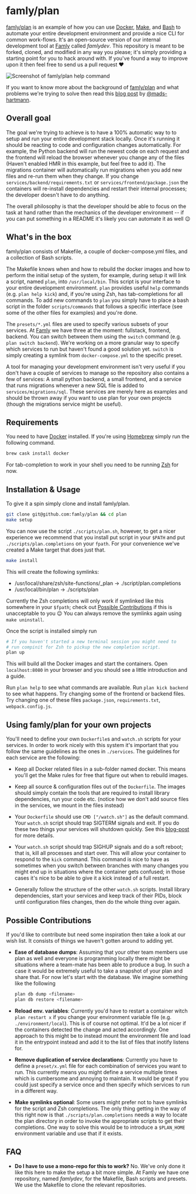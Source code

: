 # famly/plan
[famly/plan][famly/plan] is an example of how you can
use [Docker][docker], [Make][make], and [Bash][bash] to automate your
entire development environment and provide a nice CLI for common
work-flows. It's an open-source version of our internal development
tool at [Famly][famly] called *famlydev*. This repository is meant to
be forked, cloned, and modified in any way you please; it's simply
providing a starting point for you to hack around with. If you've
found a way to improve upon it then feel free to send us a pull
request ❤️

![Screenshot of famly/plan help command](https://s3.eu-central-1.amazonaws.com/opensource.famly.co/plan/readme.png)

If you want to know more about the background
of [famly/plan][famly/plan] and what problems we're trying to solve
then read this [blog post][blog-post] by [@mads-hartmann][mads].

## Overall goal
The goal we're trying to achieve is to have a 100% automatic way to to
setup and run your entire development stack locally. Once it's running
it should be reacting to code and configuration changes automatically.
For example, the Python backend will run the newest code on each
request and the frontend will reload the browser whenever you change
any of the files (Haven't enabled HMR in this example, but feel free
to add it). The migrations container will automatically run migrations
when you add new files and re-run them when they change. If you change
`services/backend/requirements.txt` or
`services/frontend/package.json` the containers will re-install
dependencies and restart their internal processes; the developer
doesn't have to do anything.

The overall philosophy is that the developer should be able to focus
on the task at hand rather than the mechanics of the developer
environment -- if you can put something in a README it's likely you
can automate it as well 😉

## What's in the box
famly/plan consists of Makefile, a couple of docker-compose.yml files, and a
collection of Bash scripts.

The Makefile knows when and how to rebuild the docker images and how
to perform the initial setup of the system, for example, during setup
it will link a script, named `plan`, into `/usr/local/bin`. This
script is your interface to your entire development environment.
`plan` provides useful `help` commands (e.g. `plan help kick`) and, if
you're using Zsh, has tab-completions for all commands. To add new
commands to `plan` you simply have to place a bash script in the folder
`scripts/commands` that follows a specific interface (see some of the
other files for examples) and you're done.

The `presets/*.yml` files are used to specify various subsets of your
services. At [Famly][famly] we have three at the moment: fullstack,
frontend, backend. You can switch between them using the `switch`
command (e.g. `plan switch backend`). We're working on a more granular
way to specify which services to run but haven't found a good solution
yet. `switch` is simply creating a symlink from `docker-compose.yml` to
the specific preset.

A tool for managing your development environment isn't very useful if
you don't have a couple of services to manage so the repository also
contains a few of services: A small python backend, a small frontend,
and a service that runs migrations whenever a new SQL file is added to
`services/migrations/sql`. These services are merely here as examples
and should be thrown away if you want to use plan for your own
projects (though the migrations service might be useful).

## Requirements
You need to have [Docker][docker] installed. If you're
using [Homebrew][homebrew] simply run the following command.

```bash
brew cask install docker
```

For tab-completion to work in your shell you need to be
running [Zsh][zsh] for now.

## Installation & Usage
To give it a spin simply clone and install famly/plan.

```bash
git clone git@github.com:famly/plan && cd plan
make setup
```

You can now use the script `./scripts/plan.sh`, however, to get a nicer
experience we recommend that you install put script in your `$PATH` and
put `./scripts/plan.completions` on your `fpath`. For your convenience
we've created a Make target that does just that.

```bash
make install
```

This will create the following symlinks:

- /usr/local/share/zsh/site-functions/_plan -> ./script/plan.completions
- /usr/local/bin/plan -> ./scripts/plan

Currently the Zsh completions will only work if symlinked like this
somewhere in your `$fpath`; check out [Possible Contributions](#possible-contributions)
if this is unacceptable to you 😉 You can always remove the symlinks again using
`make uninstall`.

Once the script is installed simply run

```bash
# If you haven't started a new terminal session you might need to
# run compinit for Zsh to pickup the new completion script.
plan up
```

This will build all the Docker images and start the containers. Open
`localhost:8080` in your browser and you should see a little
introduction and a guide.

Run `plan help` to see what commands are available. Run `plan kick backend`
to see what happens. Try changing some of the frontend or backend files.
Try changing one of these files `package.json`, `requirements.txt`,
`webpack.config.js`.

## Using famly/plan for your own projects
You'll need to define your own `Dockerfile`s and `watch.sh` scripts
for your services. In order to work nicely with this system it's
important that you follow the same guidelines as the ones in
`./services`. The guidelines for each service are the following:

  - Keep all Docker related files in a sub-folder named docker. This
    means you'll get the Make rules for free that figure out when to
    rebuild images.

  - Keep all source & configuration files out of the `Dockerfile`. The
    images should simply contain the tools that are required to
    install library dependencies, run your code etc. (notice how we
    don't add source files in the services, we mount in the files
    instead)

  - Your `Dockerfile` should use `CMD ["/watch.sh"]` as the default
    command. Your `watch.sh` script should trap SIGTERM signals and
    exit. If you do these two things your services will shutdown
    quickly. See this [blog-post][stop-containers-in-a-hurry] for
    more details.

  - Your `watch.sh` script should trap SIGHUP signals and do a soft
    reboot; that is, kill all processes and start over. This will
    allow your container to respond to the `kick` command. This
    command is nice to have as sometimes when you switch between
    branches with many changes you might end up in situations where
    the container gets confused; in those cases it's nice to be able
    to give it a kick instead of a full restart.

  - Generally follow the structure of the other `watch.sh` scripts.
    Install library dependencies, start your services and keep track
    of their PIDs, block until configuration files changes, then do the
    whole thing over again.

## Possible Contributions
If you'd like to contribute but need some inspiration then take a look
at our wish list. It consists of things we haven't gotten around to
adding yet.

- **Ease of database dumps**: Assuming that your other team members
  use plan as well and everyone is programming locally there might be
  situations where a team-mate has been able to produce a bug. In such
  a case it would be extremely useful to take a snapshot of your plan
  and share that. For now let's start with the database. We imagine
  something like the following

  ```bash
  plan db dump <filename>
  plan db restore <filename>
  ```

- **Reload env. variables**: Currently you'd have to restart a
  container witch `plan restart x` if you change your environment
  variable file (e.g. `./environment/local`). This is of course not
  optimal. It'd be a lot nicer if the containers detected the change
  and acted accordingly. One approach to this might be to instead
  mount the environment file and load it in the entrypoint instead and
  add it to the list of files that inotify listens for.

- **Remove duplication of service declarations**: Currently you have
  to define a `preset/x.yml` file for each combination of services you
  want to run. This currently means you might define a service
  multiple times which is cumbersome and annoying to maintain. It
  would be great if you could just specify a service once and then
  specify which services to run in a different way.

- **Make symlinks optional**: Some users might prefer not to have symlinks
 for the script and Zsh completions. The only thing getting in the way of
 this right now is that `./scripts/plan.completions` needs a way to locate
 the plan directory in order to invoke the appropriate scripts to get their
 completions. One way to solve this would be to introduce a `$PLAN_HOME`
 environment variable and use that if it exists.

## FAQ

- **Do I have to use a mono-repo for this to work?** No. We've only
  done it like this here to make the setup a bit more simple. At Famly
  we have one repository, named *famlydev*, for the Makefile, Bash
  scripts and presets. We use the Makefile to clone the relevant
  repositories.


[famly]: https://famly.co
[famly/plan]: https://github.com/famly/plan
[docker]: https://www.docker.com/
[make]: https://www.gnu.org/software/make/
[bash]: https://www.gnu.org/software/bash/
[zsh]: http://www.zsh.org/
[homebrew]: http://brew.sh/
[blog-post]: http://mads-hartmann.com/2017/01/15/automating-developer-environments.html
[stop-containers-in-a-hurry]: https://serialized.net/2015/05/stopping-docker-containers-in-a-hurry/
[mads]: https://github.com/mads-hartmann
